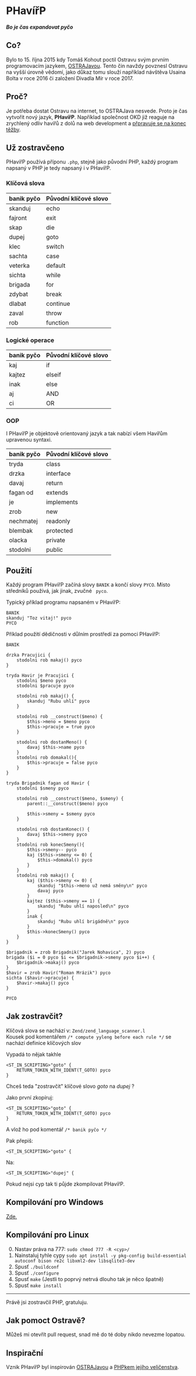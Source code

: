 # PHavířP

**_Bo je čas expandovat pyčo_**

## Co?

Bylo to 15. října 2015 kdy Tomáš Kohout poctil Ostravu svým prvním programovacím jazykem, [OSTRAJavou](https://github.com/tkohout/OSTRAJava). Tento čin navždy povznesl Ostravu na vyšší úrovně vědomí, jako důkaz tomu slouží například návštěva Usaina Bolta v roce 2016 či založení Divadla Mír v roce 2017.

## Proč?

Je potřeba dostat Ostravu na internet, to OSTRAJava nesvede. Proto je čas vytvořit nový jazyk, **PHavířP**. Například společnost OKD již reaguje na zrychlený odliv havířů z dolů na web development a [přpravuje se na konec těžby](https://www.idnes.cz/ostrava/zpravy/okd-ostroj-tezba-uhli-utlum-hospodarska-komora.A230418_720553_ostrava-zpravy_jog).

## Už zostravčeno

PHavířP používá příponu `.php`, stejně jako původní PHP, každý program napsaný v PHP je tedy napsaný i v PHavířP.

### Klíčová slova

| banik pyčo | Původní klíčové slovo |
| :--------- | :-------------------- |
| skanduj    | echo                  |
| fajront    | exit                  |
| skap       | die                   |
| dupej      | goto                  |
| klec       | switch                |
| sachta     | case                  |
| veterka    | default               |
| sichta     | while                 |
| brigada    | for                   |
| zdybat     | break                 |
| dlabat     | continue              |
| zaval      | throw                 |
| rob        | function              |

### Logické operace

| banik pyčo | Původní klíčové slovo |
| :--------- | :-------------------- |
| kaj        | if                    |
| kajtez     | elseif                |
| inak       | else                  |
| aj         | AND                   |
| ci         | OR                    |

### OOP

I PHavířP je objektově orientovaný jazyk a tak nabízí všem Havířům upravenou syntaxi.

| banik pyčo | Původní klíčové slovo |
| :--------- | :-------------------- |
| tryda      | class                 |
| drzka      | interface             |
| davaj      | return                |
| fagan od   | extends               |
| je         | implements            |
| zrob       | new                   |
| nechmatej  | readonly              |
| blembak    | protected             |
| olacka     | private               |
| stodolni   | public                |

## Použití

Každý program PHavířP začíná slovy `BANIK` a končí slovy `PYCO`. Místo středníků používá, jak jinak, zvučné ` pyco`.

Typický příklad programu napsaném v PHavířP:

```
BANIK
skanduj "Toz vitaj!" pyco
PYCO
```

Příklad použití dědičnosti v důlním prostředí za pomoci PHavířP:

```
BANIK

drzka Pracujici {
    stodolni rob makaj() pyco
}

tryda Havir je Pracujici {
    stodolni $meno pyco
    stodolni $pracuje pyco

    stodolni rob makaj() {
        skanduj "Rubu uhlí" pyco
    }

    stodolni rob __construct($meno) {
        $this->meno = $meno pyco
        $this->pracuje = true pyco
    }

    stodolni rob dostanMeno() {
        davaj $this->name pyco
    }
    stodolni rob domakal(){
        $this->pracuje = false pyco
    }
}

tryda Brigadnik fagan od Havir {
    stodolni $smeny pyco

    stodolni rob __construct($meno, $smeny) {
        parent::__construct($meno) pyco

        $this->smeny = $smeny pyco
    }

    stodolni rob dostanKonec() {
        davaj $this->smeny pyco
    }
    stodolni rob konecSmeny(){
        $this->smeny-- pyco
        kaj ($this->smeny <= 0) {
            $this->domakal() pyco
        }
    }
    stodolni rob makaj() {
        kaj ($this->smeny <= 0) {
            skanduj "$this->meno už nemá směny\n" pyco
            davaj pyco
        }
        kajtez ($this->smeny == 1) {
            skanduj "Rubu uhlí naposled\n" pyco
        }
        inak {
            skanduj "Rubu uhlí brigádně\n" pyco
        }
        $this->konecSmeny() pyco
    }
}

$brigadnik = zrob Brigadnik("Jarek Nohavica", 2) pyco
brigada ($i = 0 pyco $i <= $brigadnik->smeny pyco $i++) {
    $brigadnik->makaj() pyco
}
$havir = zrob Havir("Roman Mrázik") pyco
sichta ($havir->pracuje) {
    $havir->makaj() pyco
}

PYCO
```

## Jak zostravčit?

Klíčová slova se nachází v: `Zend/zend_language_scanner.l`<br>
Kousek pod komentářem `/* compute yyleng before each rule */` se nachází definice klíčových slov

Vypadá to nějak takhle

```
<ST_IN_SCRIPTING>"goto" {
    RETURN_TOKEN_WITH_IDENT(T_GOTO) pyco
}
```

Chceš teda "zostravčit" klíčové slovo _goto_ na _dupej_ ?

Jako první zkopíruj:

```
<ST_IN_SCRIPTING>"goto" {
    RETURN_TOKEN_WITH_IDENT(T_GOTO) pyco
}
```

A vlož ho pod komentář `/* banik pyčo */`

Pak přepiš:

```
<ST_IN_SCRIPTING>"goto" {
```

Na:

```
<ST_IN_SCRIPTING>"dupej" {
```

Pokud nejsi cyp tak ti půjde zkompilovat PHavířP.

## Kompilování pro Windows

[Zde.](https://github.com/php/php-sdk-binary-tools#basic-usage-example)

## Kompilování pro Linux

0. Nastav práva na 777: `sudo chmod 777 -R <cyp>/`
1. Nainstaluj tyhle cypy `sudo apt install -y pkg-config build-essential autoconf bison re2c libxml2-dev libsqlite3-dev`
2. Spusť `./buildconf`
3. Spusť `./configure`
4. Spusť `make` (Jestli to poprvý netrvá dlouho tak je něco špatně)
5. Spusť `make install`

---

Právě jsi zostravčil PHP, gratuluju.<br>

## Jak pomoct Ostravě?

Můžeš mi otevřít pull request, snad mě do té doby nikdo nevezme lopatou.

## Inspirační

Vznik PHavířP byl inspirován [OSTRAJavou](https://github.com/tkohout/OSTRAJava) a [PHPkem jejího veličenstva](https://github.com/samuelbsource/her-majesty-php).
